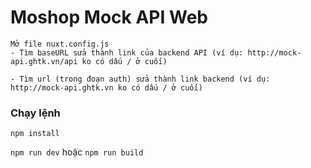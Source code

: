 # Moshop Mock API Web
```
Mở file nuxt.config.js
- Tìm baseURL sửa thành link của backend API (ví dụ: http://mock-api.ghtk.vn/api ko có dấu / ở cuối)

- Tìm url (trong đoạn auth) sửa thành link backend (ví dụ: http://mock-api.ghtk.vn ko có dấu / ở cuối)
```

### Chạy lệnh
```npm install```

```npm run dev```
hoặc
```npm run build```